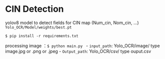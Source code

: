 # CIN Detection 
yolov8 model to detect fields for CIN map (Num_cin, Nom_cin, ...)
 `Yolo_OCR/Model/weights/best.pt`


 `$ pip install -r requirements.txt`


processing image ：`$ python main.py `
    - `input_path`: Yolo_OCR/image/ type image.jpg or .png or .jpeg
    - `Output_path`: Yolo_OCR/csv/  type ouput.csv


